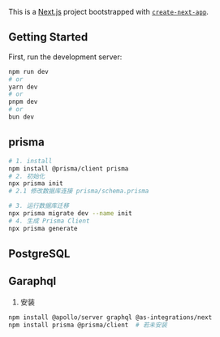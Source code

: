 This is a [Next.js](https://nextjs.org) project bootstrapped with [`create-next-app`](https://nextjs.org/docs/app/api-reference/cli/create-next-app).

## Getting Started

First, run the development server:

```bash
npm run dev
# or
yarn dev
# or
pnpm dev
# or
bun dev
```

## prisma
```sh
# 1. install
npm install @prisma/client prisma
# 2. 初始化
npx prisma init
# 2.1 修改数据库连接 prisma/schema.prisma

# 3. 运行数据库迁移
npx prisma migrate dev --name init
# 4. 生成 Prisma Client
npx prisma generate
```

## PostgreSQL

## Garaphql
1. 安装 
```sh   
npm install @apollo/server graphql @as-integrations/next
npm install prisma @prisma/client  # 若未安装
```
